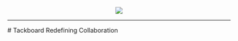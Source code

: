 <p align = "center">
  <img src="https://raw.githubusercontent.com/et-sollertis-animi/Tackboard/master/logo.png">
</p>
<hr>
# Tackboard
Redefining Collaboration